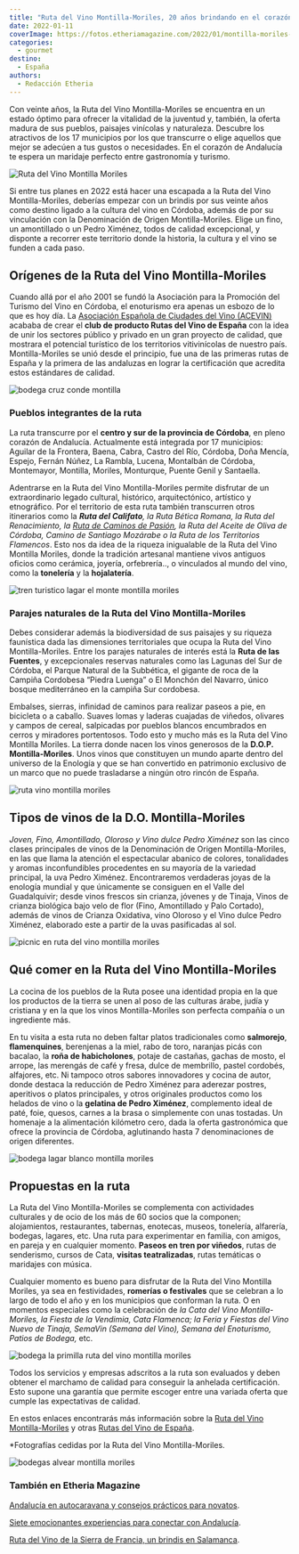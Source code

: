 ```yaml
---
title: "Ruta del Vino Montilla-Moriles, 20 años brindando en el corazón de Andalucía"
date: 2022-01-11
coverImage: https://fotos.etheriamagazine.com/2022/01/montilla-moriles-vinedos.jpg
categories: 
  - gourmet
destino: 
  - España
authors: 
  - Redacción Etheria
---
```


Con veinte años, la Ruta del Vino Montilla-Moriles se encuentra en un estado óptimo para ofrecer la vitalidad de la juventud y, también, la oferta madura de sus pueblos, paisajes vinícolas y naturaleza. Descubre los atractivos de los 17 municipios por los que transcurre o elige aquellos que mejor se adecúen a tus gustos o necesidades. En el corazón de Andalucía te espera un maridaje perfecto entre gastronomía y turismo.

![Ruta del Vino Montilla Moriles](https://fotos.etheriamagazine.com/2022/01/montilla-moriles-1.jpg "Un paseo entre viñas de la Ruta del Vino Montilla-Moriles.")

Si entre tus planes en 2022 está hacer una escapada a la Ruta del Vino Montilla-Moriles, 
deberías empezar con un brindis por sus veinte años como destino ligado a la cultura del 
vino en Córdoba, además de por su vinculación con la Denominación de Origen 
Montilla-Moriles. Elige un fino, un amontillado o un Pedro Ximénez, todos de calidad 
excepcional, y disponte a recorrer este territorio donde la historia, la cultura y el 
vino se funden a cada paso. 

## Orígenes de la Ruta del Vino Montilla-Moriles

Cuando allá por el año 2001 se fundó la Asociación para la Promoción del Turismo del 
Vino en Córdoba, el enoturismo era apenas un esbozo de lo que es hoy día. La [Asociación 
Española de Ciudades del Vino (ACEVIN)](https://www.acevin.es/) acababa de crear el 
**club de producto Rutas del Vino de España** con la idea de unir los sectores público y 
privado en un gran proyecto de calidad, que mostrara el potencial turístico de los 
territorios vitivinícolas de nuestro país. Montilla-Moriles se unió desde el principio, 
fue una de las primeras rutas de España y la primera de las andaluzas en lograr la 
certificación que acredita estos estándares de calidad. 

![bodega cruz conde montilla](https://fotos.etheriamagazine.com/2022/01/bodega-CruzConde.jpg "Bodegas Cruz Conde.")

### Pueblos integrantes de la ruta

La ruta transcurre por el **centro y sur de la provincia de Córdoba**, en pleno corazón 
de Andalucía. Actualmente está integrada por 17 municipios: Aguilar de la Frontera, 
Baena, Cabra, Castro del Río, Córdoba, Doña Mencía, Espejo, Fernán Núñez, La Rambla, 
Lucena, Montalbán de Córdoba, Montemayor, Montilla, Moriles, Monturque, Puente Genil y 
Santaella. 

Adentrarse en la Ruta del Vino Montilla-Moriles permite disfrutar de un extraordinario 
legado cultural, histórico, arquitectónico, artístico y etnográfico. Por el territorio 
de esta ruta también transcurren otros itinerarios como la _**Ruta del Califato**, la 
Ruta Bética Romana, la Ruta del Renacimiento, la [Ruta de Caminos de 
Pasión](https://etheriamagazine.com/2019/12/06/caminos-pasion-ruta-10-pueblos-de-andalucia/), 
la Ruta del Aceite de Oliva de Córdoba, Camino de Santiago Mozárabe o la Ruta de los 
Territorios Flamencos_. Esto nos da idea de la riqueza inigualable de la Ruta del Vino 
Montilla Moriles, donde la tradición artesanal mantiene vivos antiguos oficios como 
cerámica, joyería, orfebrería.., o vinculados al mundo del vino, como la **tonelería** y 
la **hojalatería**. 

![tren turistico lagar el monte montilla moriles](https://fotos.etheriamagazine.com/2022/01/Tren-turistico-Lagar-El-Monte.jpg "Tren turístico de las Bodegas Lagar El Monte.")

### Parajes naturales de la Ruta del Vino Montilla-Moriles

Debes considerar además la biodiversidad de sus paisajes y su riqueza faunística dada 
las dimensiones territoriales que ocupa la Ruta del Vino Montilla-Moriles. Entre los 
parajes naturales de interés está la **Ruta de las Fuentes**, y excepcionales reservas 
naturales como las Lagunas del Sur de Córdoba, el Parque Natural de la Subbética, el 
gigante de roca de la Campiña Cordobesa “Piedra Luenga” o El Monchón del Navarro, único 
bosque mediterráneo en la campiña Sur cordobesa. 

Embalses, sierras, infinidad de caminos para realizar paseos a pie, en bicicleta o a 
caballo. Suaves lomas y laderas cuajadas de viñedos, olivares y campos de cereal, 
salpicadas por pueblos blancos encumbrados en cerros y miradores portentosos. Todo esto 
y mucho más es la Ruta del Vino Montilla Moriles. La tierra donde nacen los vinos 
generosos de la **D.O.P. Montilla-Moriles**. Unos vinos que constituyen un mundo aparte 
dentro del universo de la Enología y que se han convertido en patrimonio exclusivo de un 
marco que no puede trasladarse a ningún otro rincón de España. 

![ruta vino montilla moriles](https://fotos.etheriamagazine.com/2022/01/brindis-montilla-moriles.jpg "Un brindis entre viñedos es una actividad imprescindible.")

## Tipos de vinos de la D.O. Montilla-Moriles

_Joven, Fino, Amontillado, Oloroso y Vino dulce Pedro Ximénez_ son las cinco clases 
principales de vinos de la Denominación de Origen Montilla-Moriles, en las que llama la 
atención el espectacular abanico de colores, tonalidades y aromas inconfundibles 
procedentes en su mayoría de la variedad principal, la uva Pedro Ximénez. Encontraremos 
verdaderas joyas de la enología mundial y que únicamente se consiguen en el Valle del 
Guadalquivir; desde vinos frescos sin crianza, jóvenes y de Tinaja, Vinos de crianza 
biológica bajo velo de flor (Fino, Amontillado y Palo Cortado), además de vinos de 
Crianza Oxidativa, vino Oloroso y el Vino dulce Pedro Ximénez, elaborado este a partir 
de la uvas pasificadas al sol. 

![picnic en ruta del vino montilla moriles](https://fotos.etheriamagazine.com/2022/01/montilla-moriles-picnic.jpg "Algunas bodegas organizan atractivos pícnics entre las vides.")

## Qué comer en la Ruta del Vino Montilla-Moriles

La cocina de los pueblos de la Ruta posee una identidad propia en la que los productos 
de la tierra se unen al poso de las culturas árabe, judía y cristiana y en la que los 
vinos Montilla-Moriles son perfecta compañía o un ingrediente más. 

En tu visita a esta ruta no deben faltar platos tradicionales como **salmorejo**, 
**flamenquines**, berenjenas a la miel, rabo de toro, naranjas picás con bacalao, la 
**roña de habicholones**, potaje de castañas, gachas de mosto, el arrope, las merengás 
de café y fresa, dulce de membrillo, pastel cordobés, alfajores, etc. Ni tampoco otros 
sabores innovadores y cocina de autor, donde destaca la reducción de Pedro Ximénez para 
aderezar postres, aperitivos o platos principales, y otros originales productos como los 
helados de vino o la **gelatina de Pedro Ximénez**, complemento ideal de paté, foie, 
quesos, carnes a la brasa o simplemente con unas tostadas. Un homenaje a la alimentación 
kilómetro cero, dada la oferta gastronómica que ofrece la provincia de Córdoba, 
aglutinando hasta 7 denominaciones de origen diferentes. 

![bodega lagar blanco montilla moriles](https://fotos.etheriamagazine.com/2022/01/bodega-Lagar-Blanco.jpg "Bodega Lagar Blanco.")

## Propuestas en la ruta

La Ruta del Vino Montilla-Moriles se complementa con actividades culturales y de ocio de 
los más de 60 socios que la componen; alojamientos, restaurantes, tabernas, enotecas, 
museos, tonelería, alfarería, bodegas, lagares, etc. Una ruta para experimentar en 
familia, con amigos, en pareja y en cualquier momento. **Paseos en tren por viñedos**, 
rutas de senderismo, cursos de Cata, **visitas teatralizadas**, rutas temáticas o 
maridajes con música. 

Cualquier momento es bueno para disfrutar de la Ruta del Vino Montilla Moriles, ya sea 
en festividades, **romerías o festivales** que se celebran a lo largo de todo el año y 
en los municipios que conforman la ruta. O en momentos especiales como la celebración de 
_la Cata del Vino Montilla- Moriles, la Fiesta de la Vendimia, Cata Flamenca; la Feria y 
Fiestas del Vino Nuevo de Tinaja, SemaVin (Semana del Vino), Semana del Enoturismo, 
Patios de Bodega,_ etc. 

![bodega la primilla ruta del vino montilla moriles](https://fotos.etheriamagazine.com/2022/01/bodega-La-Primilla.jpg "Bodega La Primilla, en Montilla.")

Todos los servicios y empresas adscritos a la ruta son evaluados y deben obtener el 
marchamo de calidad para conseguir la anhelada certificación. Esto supone una garantía 
que permite escoger entre una variada oferta que cumple las expectativas de calidad. 

En estos enlaces encontrarás más información sobre la [Ruta del Vino 
Montilla-Moriles](https://www.turismoyvino.es/) y otras [Rutas del Vino de 
España](https://wineroutesofspain.com/). 

\*Fotografías cedidas por la Ruta del Vino Montilla-Moriles. 

![bodegas alvear montilla moriles](https://fotos.etheriamagazine.com/2022/01/Visita-Alvear.jpg "Visita Bodegas Alvear.")

### También en Etheria Magazine

[Andalucía en autocaravana y consejos prácticos para 
novatos](https://etheriamagazine.com/2021/04/07/consejos-rutas-andalucia-en-autocaravana/). 

[Siete emocionantes experiencias para conectar con 
Andalucía](https://etheriamagazine.com/2021/07/16/experiencias-para-conectar-con-andalucia/). 

[Ruta del Vino de la Sierra de Francia, un brindis en 
Salamanca](https://etheriamagazine.com/2021/08/11/plan-con-amigas-ruta-del-vino-sierra-de-francia/).
